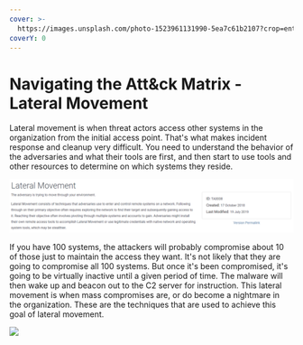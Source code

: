 ```yaml
---
cover: >-
  https://images.unsplash.com/photo-1523961131990-5ea7c61b2107?crop=entropy&cs=srgb&fm=jpg&ixid=MnwxOTcwMjR8MHwxfHNlYXJjaHw2fHx0ZWNofGVufDB8fHx8MTY0NjY4ODE2Ng&ixlib=rb-1.2.1&q=85
coverY: 0
---
```


# Navigating the Att\&ck Matrix - Lateral Movement

Lateral movement is when threat actors access other systems in the organization from the initial access point. That's what makes incident response and cleanup very difficult. You need to understand the behavior of the adversaries and what their tools are first, and then start to use tools and other resources to determine on which systems they reside.&#x20;

![](<../../.gitbook/assets/lateral movement.PNG>)

If you have 100 systems, the attackers will probably compromise about 10 of those just to maintain the access they want. It's not likely that they are going to compromise all 100 systems. But once it's been compromised, it's going to be virtually inactive until a given period of time.  The malware will then wake up and beacon out to the C2 server for instruction. This lateral movement is when mass compromises are, or do become a nightmare in the organization. These are the techniques that are used to achieve this goal of lateral movement.&#x20;

![](../../.gitbook/assets/lateral\_movement\_techniques.PNG)
